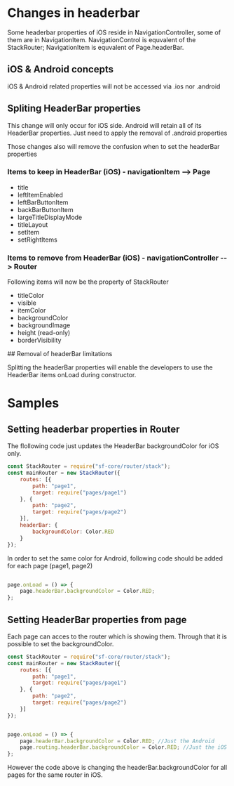 # Changes in headerbar
Some headerbar properties of iOS reside in NavigationController, some of them are in NavigationItem. NavigationControl is equvalent of the StackRouter; NavigationItem is equvalent of Page.headerBar.

## iOS & Android concepts
iOS & Android related properties will not be accessed via .ios nor .android

## Spliting HeaderBar properties
This change will only occur for iOS side. Android will retain all of its HeaderBar properties. Just need to apply the removal of .android properties

Those changes also will remove the confusion when to set the headerBar properties

### Items to keep in HeaderBar (iOS) - navigationItem --> Page
- title
- leftItemEnabled
- leftBarButtonItem
- backBarButtonItem
- largeTitleDisplayMode
- titleLayout
- setItem
- setRightItems

### Items to remove from HeaderBar (iOS) - navigationController --> Router
Following items will now be the property of StackRouter
- titleColor
- visible
- itemColor
- backgroundColor
- backgroundImage
- height (read-only)
- borderVisibility

## Removal of headerBar limitations

Splitting the headerBar properties will enable the developers to use the HeaderBar items onLoad during constructor.


# Samples
## Setting headerbar properties in Router
The flollowing code just updates the HeaderBar backgroundColor for iOS only.
```javascript
const StackRouter = require("sf-core/router/stack");
const mainRouter = new StackRouter({
    routes: [{
        path: "page1",
        target: require("pages/page1")
    }, {
        path: "page2",
        target: require("pages/page2")
    }],
    headerBar: {
        backgroundColor: Color.RED
    }
});
```
In order to set the same color for Android, following code should be added for each page (page1, page2)
```javascript

page.onLoad = () => {
    page.headerBar.backgroundColor = Color.RED;
};
```

## Setting HeaderBar properties from page
Each page can acces to the router which is showing them. Through that it is possible to set the backgroundColor.
```javascript
const StackRouter = require("sf-core/router/stack");
const mainRouter = new StackRouter({
    routes: [{
        path: "page1",
        target: require("pages/page1")
    }, {
        path: "page2",
        target: require("pages/page2")
    }]
});
```
```javascript

page.onLoad = () => {
    page.headerBar.backgroundColor = Color.RED; //Just the Android
    page.routing.headerBar.backgroundColor = Color.RED; //Just the iOS
};
```
However the code above is changing the headerBar.backgroundColor for all pages for the same router in iOS.